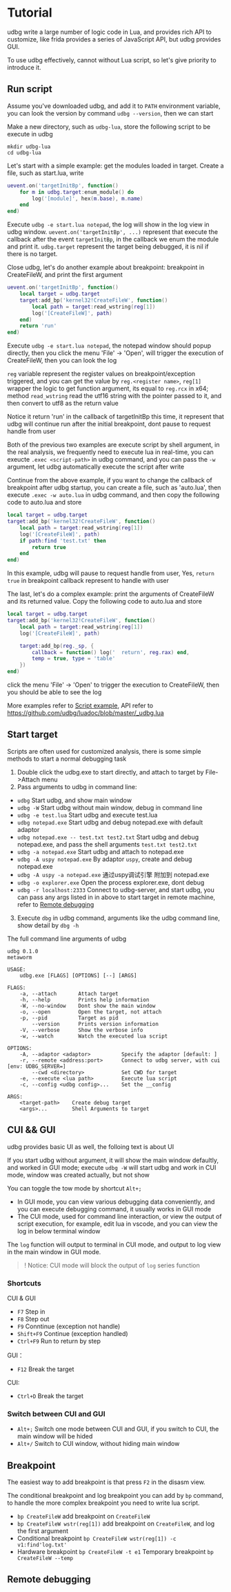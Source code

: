 
# Tutorial

udbg write a large number of logic code in Lua, and provides rich API to customize, like frida provides a series of JavaScript API, but udbg provides GUI.

To use udbg effectively, cannot without Lua script, so let's give priority to introduce it.

## Run script

Assume you've downloaded udbg, and add it to `PATH` environment variable, you can look the version by command `udbg --version`, then we can start

Make a new directory, such as `udbg-lua`, store the following script to be execute in udbg

    mkdir udbg-lua
    cd udbg-lua

Let's start with a simple example: get the modules loaded in target. Create a file, such as start.lua, write
```lua
uevent.on('targetInitBp', function()
    for m in udbg.target:enum_module() do
        log('[module]', hex(m.base), m.name)
    end
end)
```

Execute `udbg -e start.lua notepad`, the log will show in the log view in udbg window. `uevent.on('targetInitBp', ...)` represent that execute the callback after the event `targetInitBp`, in the callback we enum the module and print it. `udbg.target` represent the target being debugged, it is nil if there is no target.

Close udbg, let's do another example about breakpoint: breakpoint in CreateFileW, and print the first argument
```lua
uevent.on('targetInitBp', function()
    local target = udbg.target
    target:add_bp('kernel32!CreateFileW', function()
        local path = target:read_wstring(reg[1])
        log('[CreateFileW]', path)
    end)
    return 'run'
end)
```

Execute `udbg -e start.lua notepad`, the notepad window should popup directly, then you click the menu 'File' -> 'Open', will trigger the execution of CreateFileW, then you can look the log

`reg` variable represent the register values on breakpoint/exception triggered, and you can get the value by `reg.<register name>`, `reg[1]` wrapper the logic to get function argument, its equal to `reg.rcx` in x64; method `read_wstring` read the utf16 string with the pointer passed to it, and then convert to utf8 as the return value

Notice it return 'run' in the callback of targetInitBp this time, it represent that udbg will continue run after the initial breakpoint, dont pause to request handle from user

Both of the previous two examples are execute script by shell argument, in the real analysis, we frequently need to execute lua in real-time, you can exeucte `.exec <script-path>` in udbg command, and you can pass the `-w` argument, let udbg automatically execute the script after write

Continue from the above example, if you want to change the callback of breakpoint after udbg startup, you can create a file, such as 'auto.lua', then execute `.exec -w auto.lua` in udbg command, and then copy the following code to auto.lua and store
```lua
local target = udbg.target
target:add_bp('kernel32!CreateFileW', function()
    local path = target:read_wstring(reg[1])
    log('[CreateFileW]', path)
    if path:find 'test.txt' then
        return true
    end
end)
```
In this example, udbg will pause to request handle from user, Yes, `return true` in breakpoint callback represent to handle with user

The last, let's do a complex example: print the arguments of CreateFileW and its returned value. Copy the following code to auto.lua and store
```lua
local target = udbg.target
target:add_bp('kernel32!CreateFileW', function()
    local path = target:read_wstring(reg[1])
    log('[CreateFileW]', path)

    target:add_bp(reg._sp, {
        callback = function() log('  return', reg.rax) end,
        temp = true, type = 'table'
    })
end)
```
click the menu 'File' -> 'Open' to trigger the execution to CreateFileW, then you should be able to see the log

More examples refer to [Script example](../lua/script-example.html), API refer to https://github.com/udbg/luadoc/blob/master/_udbg.lua

## Start target

Scripts are often used for customized analysis, there is some simple methods to start a normal debugging task

1. Double click the udbg.exe to start directly, and attach to target by File->Attach menu
2. Pass arguments to udbg in command line:
  - `udbg` Start udbg, and show main window
  - `udbg -W` Start udbg without main window, debug in command line
  - `udbg -e test.lua` Start udbg and execute test.lua
  - `udbg notepad.exe` Start udbg and debug notepad.exe with default adaptor
  - `udbg notepad.exe -- test.txt test2.txt` Start udbg and debug notepad.exe, and pass the shell arguments `test.txt test2.txt`
  - `udbg -a notepad.exe` Start udbg and attach to notepad.exe
  - `udbg -A uspy notepad.exe` By adaptor `uspy`, create and debug notepad.exe
  - `udbg -A uspy -a notepad.exe` 通过uspy调试引擎 附加到 notepad.exe
  - `udbg -o explorer.exe` Open the process explorer.exe, dont debug
  - `udbg -r localhost:2333` Connect to udbg-server, and start udbg, you can pass any args listed in in above to start target in remote machine, refer to [Remote debugging](#Remote-debugging)
3. Execute `dbg` in udbg command, arguments like the udbg command line, show detail by `dbg -h`

The full command line arguments of udbg

    udbg 0.1.0
    metaworm

    USAGE:
        udbg.exe [FLAGS] [OPTIONS] [--] [ARGS]

    FLAGS:
        -a, --attach       Attach target
        -h, --help         Prints help information
        -W, --no-window    Dont show the main window
        -o, --open         Open the target, not attach
        -p, --pid          Target as pid
            --version      Prints version information
        -V, --verbose      Show the verbose info
        -w, --watch        Watch the executed lua script

    OPTIONS:
        -A, --adaptor <adaptor>          Specify the adaptor [default: ]
        -r, --remote <address:port>      Connect to udbg server, with cui [env: UDBG_SERVER=]
            --cwd <directory>            Set CWD for target
        -e, --execute <lua path>         Execute lua script
        -c, --config <udbg config>...    Set the __config

    ARGS:
        <target-path>    Create debug target
        <args>...        Shell Arguments to target

## CUI && GUI

udbg provides basic UI as well, the folloing text is about UI

If you start udbg without argument, it will show the main window defaultly, and worked in GUI mode; execute `udbg -W` will start udbg and work in CUI mode, window was created actually, but not show

You can toggle the tow mode by shortcut `Alt+;`

- In GUI mode, you can view various debugging data conveniently, and you can execute debugging command, it usually works in GUI mode
- The CUI mode, used for command line interaction, or view the output of script execution, for example, edit lua in vscode, and you can view the log in below terminal window

The `log` function will output to terminal in CUI mode, and output to log view in the main window in GUI mode.

>! Notice: CUI mode will block the output of `log` series function

### Shortcuts

CUI & GUI
- `F7` Step in
- `F8` Step out
- `F9` Conntinue (exception not handle)
- `Shift+F9` Continue (exception handled)
- `Ctrl+F9` Run to return by step

GUI：
- `F12` Break the target

CUI:
- `Ctrl+D` Break the target

### Switch between CUI and GUI

- `Alt+;` Switch one mode between CUI and GUI, if you switch to CUI, the main window will be hided
- `Alt+/` Switch to CUI window, without hiding main window

## Breakpoint

The easiest way to add breakpoint is that press `F2` in the disasm view.

The conditional breakpoint and log breakpoint you can add by `bp` command, to handle the more complex breakpoint you need to write lua script.
- `bp CreateFileW` add breakpoint on `CreateFileW`
- `bp CreateFileW wstr(reg[1])` add breakpoint on `CreateFileW`, and log the first argument
- Conditional breakpoint `bp CreateFileW wstr(reg[1]) -c v1:find'log.txt'`
- Hardware breakpoint `bp CreateFileW -t e1` Temporary breakpoint `bp CreateFileW --temp`

## Remote debugging